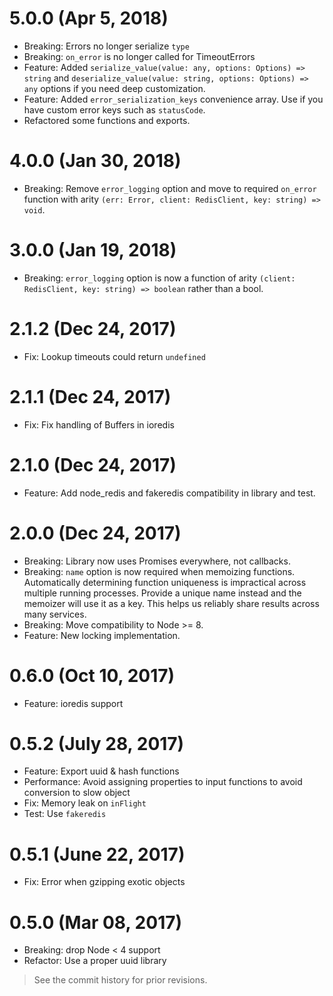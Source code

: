 # 5.0.0 (Apr 5, 2018)

* Breaking: Errors no longer serialize `type`
* Breaking: `on_error` is no longer called for TimeoutErrors
* Feature: Added `serialize_value(value: any, options: Options) => string` and `deserialize_value(value: string, options: Options) => any` options if you need deep customization.
* Feature: Added `error_serialization_keys` convenience array. Use if you have custom error keys such as `statusCode`.
* Refactored some functions and exports.

# 4.0.0 (Jan 30, 2018)

* Breaking: Remove `error_logging` option and move to required `on_error` function with arity `(err: Error, client: RedisClient, key: string) => void`.

# 3.0.0 (Jan 19, 2018)

* Breaking: `error_logging` option is now a function of arity `(client: RedisClient, key: string) => boolean` rather than a bool.

# 2.1.2 (Dec 24, 2017)

* Fix: Lookup timeouts could return `undefined`

# 2.1.1 (Dec 24, 2017)

* Fix: Fix handling of Buffers in ioredis

# 2.1.0 (Dec 24, 2017)

* Feature: Add node_redis and fakeredis compatibility in library and test.

# 2.0.0 (Dec 24, 2017)

* Breaking: Library now uses Promises everywhere, not callbacks.
* Breaking: `name` option is now required when memoizing functions. Automatically determining function uniqueness is impractical across multiple running processes. Provide a unique name instead and the memoizer will use it as a key. This helps us reliably share results across many services.
* Breaking: Move compatibility to Node >= 8.
* Feature: New locking implementation.

# 0.6.0 (Oct 10, 2017)

* Feature: ioredis support

# 0.5.2 (July 28, 2017)

* Feature: Export uuid & hash functions
* Performance: Avoid assigning properties to input functions to avoid conversion to slow object
* Fix: Memory leak on `inFlight`
* Test: Use `fakeredis`

# 0.5.1 (June 22, 2017)

* Fix: Error when gzipping exotic objects

# 0.5.0 (Mar 08, 2017)

* Breaking: drop Node < 4 support
* Refactor: Use a proper uuid library

> See the commit history for prior revisions.
